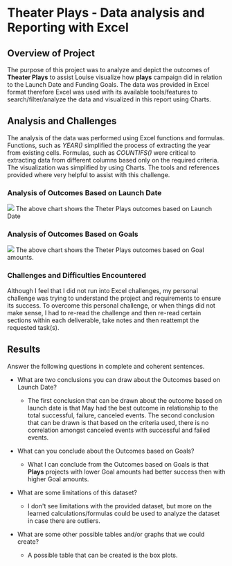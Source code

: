 # Theater Plays - Data analysis and Reporting with Excel 

## Overview of Project
The purpose of this project was to analyze and depict the outcomes of **Theater Plays** to assist Louise visualize how **plays** campaign did in relation to the Launch Date and Funding Goals.  The data was provided in Excel format therefore Excel was used with its available tools/features to search/filter/analyze the data and visualized in this report using Charts.

## Analysis and Challenges
The analysis of the data was performed using Excel functions and formulas.  Functions, such as *YEAR()* simplified the process of extracting the year from existing cells.  Formulas, such as *COUNTIFS()* were critical to extracting data from different columns based only on the required criteria.  The visualization was simplified by using Charts.  The tools and references provided where very helpful to assist with this challenge.

### Analysis of Outcomes Based on Launch Date
<image src="./resources/Theater_Outcomes_vs_Launch.png">
  The above chart shows the Theter Plays outcomes based on Launch Date 

### Analysis of Outcomes Based on Goals
<image src="./resources/Outcomes_vs_Goals.png">
  The above chart shows the Theter Plays outcomes based on Goal amounts.

### Challenges and Difficulties Encountered
Although I feel that I did not run into Excel challenges, my personal challenge was trying to understand the project and requirements to ensure its success.  To overcome this personal challenge, or when things did not make sense, I had to re-read the challenge and then re-read certain sections within each deliverable, take notes and then reattempt the requested task(s).

## Results
Answer the following questions in complete and coherent sentences.

- What are two conclusions you can draw about the Outcomes based on Launch Date?
	- The first conclusion that can be drawn about the outcome based on launch date is that May had the best outcome in relationship to the total successful, failure, canceled events.  The second conclusion that can be drawn is that based on the criteria used, there is no correlation amongst canceled events with successful and failed events.

- What can you conclude about the Outcomes based on Goals?
	- What I can conclude from the Outcomes based on Goals is that **Plays** projects with lower Goal amounts had better success then with higher Goal amounts.

- What are some limitations of this dataset?
	- I don't see limitations with the provided dataset, but more on the learned calculations/formulas could be used to analyze the dataset in case there are outliers. 

- What are some other possible tables and/or graphs that we could create?
	- A possible table that can be created is the box plots.
